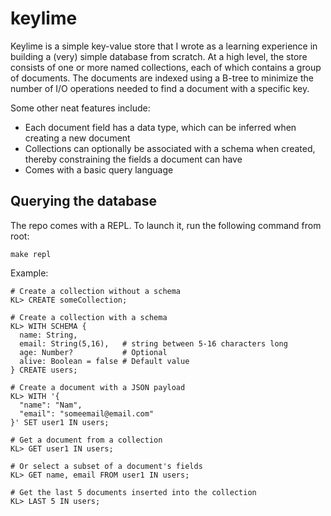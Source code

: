 # keylime

Keylime is a simple key-value store that I wrote as a learning experience in building a (very) simple database from scratch.
At a high level, the store consists of one or more named collections, each of which contains a group of documents. The documents
are indexed using a B-tree to minimize the number of I/O operations needed to find a document with a specific key.

Some other neat features include:

* Each document field has a data type, which can be inferred when creating a new document
* Collections can optionally be associated with a schema when created, thereby constraining the fields a document can have
* Comes with a basic query language

## Querying the database

The repo comes with a REPL. To launch it, run the following command from root:

```
make repl
```

Example:

```
# Create a collection without a schema
KL> CREATE someCollection;

# Create a collection with a schema
KL> WITH SCHEMA {
  name: String,       
  email: String(5,16),   # string between 5-16 characters long
  age: Number?           # Optional
  alive: Boolean = false # Default value
} CREATE users;

# Create a document with a JSON payload
KL> WITH '{
  "name": "Nam",
  "email": "someemail@email.com"
}' SET user1 IN users;

# Get a document from a collection
KL> GET user1 IN users;

# Or select a subset of a document's fields
KL> GET name, email FROM user1 IN users;

# Get the last 5 documents inserted into the collection
KL> LAST 5 IN users;
```
